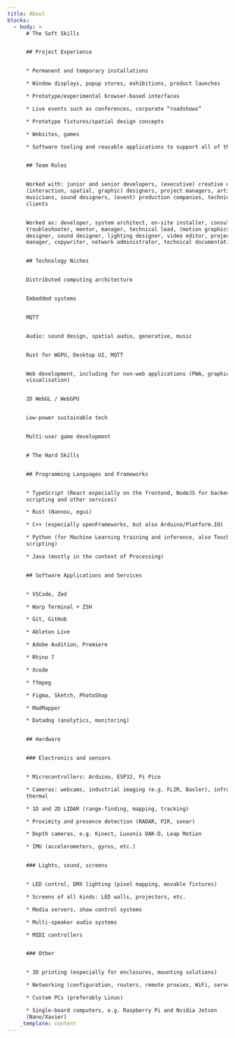 ```yaml
---
title: About
blocks:
  - body: >
      # The Soft Skills


      ## Project Experience


      * Permanent and temporary installations

      * Window displays, popup stores, exhibitions, product launches

      * Prototype/experimental browser-based interfaces

      * Live events such as conferences, corporate “roadshows”

      * Prototype fixtures/spatial design concepts

      * Websites, games

      * Software tooling and reusable applications to support all of the above


      ## Team Roles


      Worked with: junior and senior developers, (executive) creative directors,
      (interaction, spatial, graphic) designers, project managers, artists,
      musicians, sound designers, (event) production companies, technicians,
      clients


      Worked as: developer, system architect, on-site installer, consultant,
      troubleshooter, mentor, manager, technical lead, (motion graphics, web)
      designer, sound designer, lighting designer, video editor, project
      manager, copywriter, network administrator, technical documentation writer


      ## Technology Niches


      Distributed computing architecture


      Embedded systems


      MQTT


      Audio: sound design, spatial audio, generative, music


      Rust for WGPU, Desktop UI, MQTT


      Web development, including for non-web applications (PWA, graphics, data
      visualisation)


      2D WebGL / WebGPU


      Low-power sustainable tech


      Multi-user game development


      # The Hard Skills


      ## Programming Languages and Frameworks


      * TypeScript (React especially on the frontend, NodeJS for backends,
      scripting and other services)

      * Rust (Nannou, egui)

      * C++ (especially openFrameworks, but also Arduino/Platform.IO)

      * Python (for Machine Learning training and inference, also TouchDesigner
      scripting)

      * Java (mostly in the context of Processing)


      ## Software Applications and Services


      * VSCode, Zed

      * Warp Terminal + ZSH

      * Git, GitHub

      * Ableton Live

      * Adobe Audition, Premiere

      * Rhino 7

      * Xcode

      * ffmpeg

      * Figma, Sketch, PhotoShop

      * MadMapper

      * Datadog (analytics, monitoring)


      ## Hardware


      ### Electronics and sensors


      * Microcontrollers: Arduino, ESP32, Pi Pico

      * Cameras: webcams, industrial imaging (e.g. FLIR, Basler), infrared,
      thermal

      * 1D and 2D LIDAR (range-finding, mapping, tracking)

      * Proximity and presence detection (RADAR, PIR, sonar)

      * Depth cameras, e.g. Kinect, Luxonis OAK-D, Leap Motion

      * IMU (accelerometers, gyros, etc.)


      ### Lights, sound, screens


      * LED control, DMX lighting (pixel mapping, movable fixtures)

      * Screens of all kinds: LED walls, projectors, etc.

      * Media servers, show control systems

      * Multi-speaker audio systems

      * MIDI controllers


      ### Other


      * 3D printing (especially for enclosures, mounting solutions)

      * Networking (configuration, routers, remote proxies, WiFi, servers)

      * Custom PCs (preferably Linux)

      * Single-board computers, e.g. Raspberry Pi and Nvidia Jetson
      (Nano/Xavier)
    _template: content
---
```


